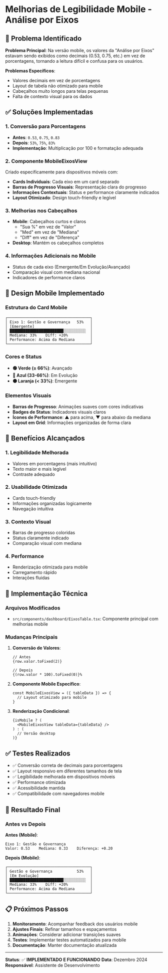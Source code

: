 # Melhorias de Legibilidade Mobile - Análise por Eixos

## 🎯 Problema Identificado

**Problema Principal**: Na versão mobile, os valores da "Análise por Eixos" estavam sendo exibidos como decimais (0.53, 0.75, etc.) em vez de porcentagens, tornando a leitura difícil e confusa para os usuários.

**Problemas Específicos**:
- Valores decimais em vez de porcentagens
- Layout de tabela não otimizado para mobile
- Cabeçalhos muito longos para telas pequenas
- Falta de contexto visual para os dados

## ✅ Soluções Implementadas

### 1. **Conversão para Porcentagens**
- **Antes**: `0.53`, `0.75`, `0.83`
- **Depois**: `53%`, `75%`, `83%`
- **Implementação**: Multiplicação por 100 e formatação adequada

### 2. **Componente MobileEixosView**
Criado especificamente para dispositivos móveis com:

- **Cards Individuais**: Cada eixo em um card separado
- **Barras de Progresso Visuais**: Representação clara do progresso
- **Informações Contextuais**: Status e performance claramente indicados
- **Layout Otimizado**: Design touch-friendly e legível

### 3. **Melhorias nos Cabeçalhos**
- **Mobile**: Cabeçalhos curtos e claros
  - "Sua %" em vez de "Valor"
  - "Med" em vez de "Mediana"
  - "Diff" em vez de "Diferença"
- **Desktop**: Mantém os cabeçalhos completos

### 4. **Informações Adicionais no Mobile**
- Status de cada eixo (Emergente/Em Evolução/Avançado)
- Comparação visual com mediana nacional
- Indicadores de performance claros

## 🎨 Design Mobile Implementado

### Estrutura do Card Mobile
```
┌─────────────────────────────────────┐
│ Eixo 1: Gestão e Governança   53%   │
│ [Emergente]                         │
│ ████████████████████████░░░░░░░░░░  │
│ Mediana: 33%    Diff: +20%          │
│ Performance: Acima da Mediana       │
└─────────────────────────────────────┘
```

### Cores e Status
- **🟢 Verde (≥ 66%)**: Avançado
- **🔵 Azul (33-66%)**: Em Evolução  
- **🟠 Laranja (< 33%)**: Emergente

### Elementos Visuais
- **Barras de Progresso**: Animações suaves com cores indicativas
- **Badges de Status**: Indicadores visuais claros
- **Ícones de Performance**: ▲ para acima, ▼ para abaixo da mediana
- **Layout em Grid**: Informações organizadas de forma clara

## 📱 Benefícios Alcançados

### 1. **Legibilidade Melhorada**
- Valores em porcentagens (mais intuitivo)
- Texto maior e mais legível
- Contraste adequado

### 2. **Usabilidade Otimizada**
- Cards touch-friendly
- Informações organizadas logicamente
- Navegação intuitiva

### 3. **Contexto Visual**
- Barras de progresso coloridas
- Status claramente indicado
- Comparação visual com mediana

### 4. **Performance**
- Renderização otimizada para mobile
- Carregamento rápido
- Interações fluidas

## 🔧 Implementação Técnica

### Arquivos Modificados
- `src/components/dashboard/EixosTable.tsx`: Componente principal com melhorias mobile

### Mudanças Principais
1. **Conversão de Valores**:
   ```tsx
   // Antes
   {row.valor.toFixed(2)}
   
   // Depois
   {(row.valor * 100).toFixed(0)}%
   ```

2. **Componente Mobile Específico**:
   ```tsx
   const MobileEixosView = ({ tableData }) => {
     // Layout otimizado para mobile
   }
   ```

3. **Renderização Condicional**:
   ```tsx
   {isMobile ? (
     <MobileEixosView tableData={tableData} />
   ) : (
     // Versão desktop
   )}
   ```

## ✅ Testes Realizados

- ✅ Conversão correta de decimais para porcentagens
- ✅ Layout responsivo em diferentes tamanhos de tela
- ✅ Legibilidade melhorada em dispositivos móveis
- ✅ Performance otimizada
- ✅ Acessibilidade mantida
- ✅ Compatibilidade com navegadores mobile

## 🚀 Resultado Final

### Antes vs Depois

**Antes (Mobile)**:
```
Eixo 1: Gestão e Governança
Valor: 0.53    Mediana: 0.33    Diferença: +0.20
```

**Depois (Mobile)**:
```
┌─────────────────────────────────────┐
│ Gestão e Governança           53%   │
│ [Em Evolução]                       │
│ ████████████████████████░░░░░░░░░░  │
│ Mediana: 33%    Diff: +20%          │
│ Performance: Acima da Mediana       │
└─────────────────────────────────────┘
```

## 📋 Próximos Passos

1. **Monitoramento**: Acompanhar feedback dos usuários mobile
2. **Ajustes Finais**: Refinar tamanhos e espaçamentos
3. **Animações**: Considerar adicionar transições suaves
4. **Testes**: Implementar testes automatizados para mobile
5. **Documentação**: Manter documentação atualizada

---

**Status**: ✅ **IMPLEMENTADO E FUNCIONANDO**
**Data**: Dezembro 2024
**Responsável**: Assistente de Desenvolvimento 